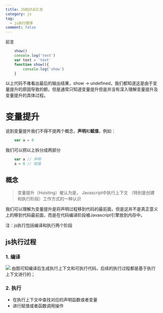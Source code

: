 ```yaml
---
title: JS知识点汇总
category: js
tag:
  - js执行顺序
comment: false
---
```

 前言
```javascript
    show()
    console.log('text')
    var text = 'text'
    function show(){
        console.log('show')
    }
```
以上代码不难看出最后的输出结果，show -> undefined，我们都知道这是由于变量提升的原因导致的额，但是通常只知道变量提升但是并没有深入理解变量提升及变量提升的具体过程。

# 变量提升

说到变量提升我们不得不提两个概念，**声明**和**赋值**，例如：
```javascript
    var a = 0
```
我们可以把以上拆分成两部分
```javascript
    var a // 声明
    a = 0 // 赋值
```

## 概念
> 变量提升（Hoisting）被认为是， Javascript中执行上下文 （特别是创建和执行阶段）工作方式的一种认识

我们可以理解为变量提升是将声明过程移到代码的最前面，但是这并不是真正意义上的移到代码最前面，而是在代码编译阶段被Javascript引擎放到内存中。

注：js执行包括编译和执行两个阶段

## js执行过程
### 1. 编译
![](https://static001.geekbang.org/resource/image/06/13/0655d18ec347a95dfbf843969a921a13.png)
由图可知编译后生成执行上下文和可执行代码，后续的执行过程都是基于执行上下文进行的；
### 2. 执行
- 在执行上下文中查找对应的声明函数或者变量
- 进行赋值或者函数调用操作


